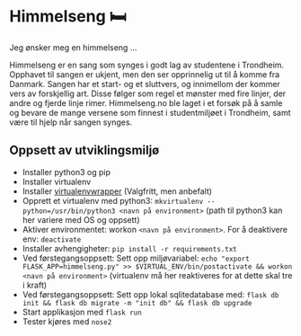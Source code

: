 # Himmelseng 🛏
Jeg ønsker meg en himmelseng ...

Himmelseng er en sang som synges i godt lag av studentene i Trondheim. Opphavet til sangen er ukjent, men den ser opprinnelig ut til å komme fra Danmark.
Sangen har et start- og et sluttvers, og innimellom der kommer vers av forskjellig art. Disse følger som regel et mønster med fire linjer, der andre og fjerde linje rimer.
Himmelseng.no ble laget i et forsøk på å samle og bevare de mange versene som finnest i studentmiljøet i Trondheim, samt være til hjelp når sangen synges.

## Oppsett av utviklingsmiljø
* Installer python3 og pip
* Installer virtualenv
* Installer [virtualenvwrapper](http://virtualenvwrapper.readthedocs.io/en/latest/install.html) (Valgfritt, men anbefalt)
* Opprett et virtualenv med python3: `mkvirtualenv --python=/usr/bin/python3 <navn på environment>` (path til python3 kan her variere med OS og oppsett)
* Aktiver environmentet: workon `<navn på environment>`. For å deaktivere env: `deactivate`
* Installer avhengigheter: `pip install -r requirements.txt`
* Ved førstegangsoppsett: Sett opp miljøvariabel: `echo "export FLASK_APP=himmelseng.py" >> $VIRTUAL_ENV/bin/postactivate && workon <navn på environment>` (virtualenv må her reaktiveres for at dette skal tre i kraft)
* Ved førstegangsoppsett: Sett opp lokal sqlitedatabase med: `flask db init && flask db migrate -m "init db" && flask db upgrade`
* Start applikasjon med `flask run`
* Tester kjøres med `nose2`

